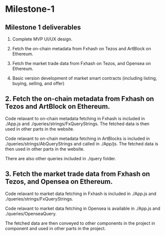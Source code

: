 # Milestone-1

## Milestone 1 deliverables

1.	Complete MVP UI/UX design.

2.	Fetch the on-chain metadata from Fxhash on Tezos and ArtBlock on Ethereum.

3.	Fetch the market trade data from Fxhash on Tezos, and Opensea on Ethereum.

4.	Basic version development of market smart contracts (including listing, buying, selling, and offer)


## 2.	Fetch the on-chain metadata from Fxhash on Tezos and ArtBlock on Ethereum.

Code relavant to on-chain metadata fetching in Fxhash is included in ./App.js and ./queries/strings/FxQueryStrings. The fetched data is then used in other parts in the website.

Code relavant to on-chain metadata fetching in ArtBlocks is included in ./queries/strings/AbQueryStrings and called in ./App/js. The fetched data is then used in other parts in the website.

There are also other queries included in ./query folder. 

## 3. Fetch the market trade data from Fxhash on Tezos, and Opensea on Ethereum.

Code relavant to market data fetching in Fxhash is included in ./App.js and ./queries/strings/FxQueryStrings. 

Code relavant to market data fetching in Opensea is available in ./App.js and ./queries/OpenseaQuery. 

The fetched data are then conveyed to other components in the project in <App> component and used in other parts in the project.

